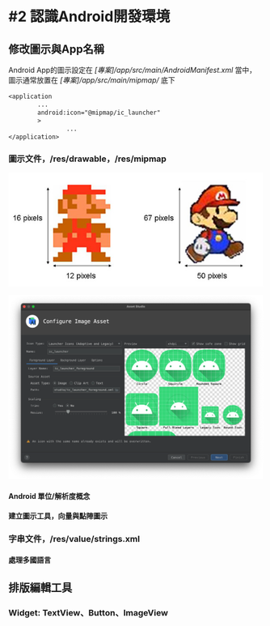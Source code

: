 # \#2 認識Android開發環境

## 修改圖示與App名稱

Android App的圖示設定在 *\[專案\]/app/src/main/AndroidManifest.xml*  當中，圖示通常放置在 *\[專案\]/app/src/main/mipmap/* 底下

```markup
<application
        ...
        android:icon="@mipmap/ic_launcher"
        >
                ...
</application>
```




### 圖示文件，/res/drawable，/res/mipmap



![Low pixel vs. high pixel](./images/week2/games_img004.jpg)

![Image asset](./images/week2/imageasset.png)

#### Android 單位/解析度概念

#### 建立圖示工具，向量與點陣圖示

### 字串文件，/res/value/strings.xml

#### 處理多國語言

## 排版編輯工具

### Widget: TextView、Button、ImageView

